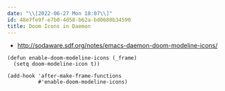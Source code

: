 ```yaml
---
date: "\\[2022-06-27 Mon 18:07\\]"
id: 48e7fe9f-e7b0-4d58-b62a-bd0680b34590
title: Doom Icons in Daemon
---
```


- <http://sodaware.sdf.org/notes/emacs-daemon-doom-modeline-icons/>

``` elisp
(defun enable-doom-modeline-icons (_frame)
  (setq doom-modeline-icon t))

(add-hook 'after-make-frame-functions
          #'enable-doom-modeline-icons)

```
